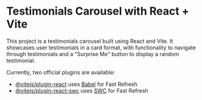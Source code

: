 # Testimonials Carousel with React + Vite

This project is a testimonials carousel built using React and Vite. It showcases user testimonials in a card format, with functionality to navigate through testimonials and a "Surprise Me" button to display a random testimonial.

Currently, two official plugins are available:

- [@vitejs/plugin-react](https://github.com/vitejs/vite-plugin-react/blob/main/packages/plugin-react/README.md) uses [Babel](https://babeljs.io/) for Fast Refresh
- [@vitejs/plugin-react-swc](https://github.com/vitejs/vite-plugin-react-swc) uses [SWC](https://swc.rs/) for Fast Refresh
